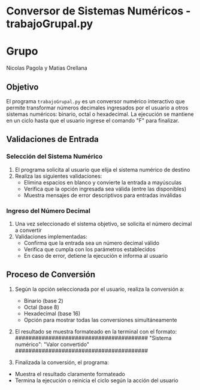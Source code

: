 # Conversor de Sistemas Numéricos - trabajoGrupal.py

# Grupo
Nicolas Pagola y Matias Orellana

## Objetivo
El programa `trabajoGrupal.py` es un conversor numérico interactivo que permite transformar números decimales ingresados por el usuario a otros sistemas numéricos: binario, octal o hexadecimal. La ejecución se mantiene en un ciclo hasta que el usuario ingrese el comando "F" para finalizar.

## Validaciones de Entrada

### Selección del Sistema Numérico
1. El programa solicita al usuario que elija el sistema numérico de destino
2. Realiza las siguientes validaciones:
   - Elimina espacios en blanco y convierte la entrada a mayúsculas
   - Verifica que la opción ingresada sea válida (entre las disponibles)
   - Muestra mensajes de error descriptivos para entradas inválidas

### Ingreso del Número Decimal
1. Una vez seleccionado el sistema objetivo, se solicita el número decimal a convertir
2. Validaciones implementadas:
   - Confirma que la entrada sea un número decimal válido
   - Verifica que cumpla con los parámetros establecidos
   - En caso de error, detiene la ejecución e informa al usuario

## Proceso de Conversión
1. Según la opción seleccionada por el usuario, realiza la conversión a:
   - Binario (base 2)
   - Octal (base 8)
   - Hexadecimal (base 16)
   - Opción para mostrar todas las conversiones simultáneamente

2. El resultado se muestra formateado en la terminal con el formato:
########################################
"Sistema numérico": "Valor convertido"
########################################

3. Finalizada la conversión, el programa:
- Muestra el resultado claramente formateado
- Termina la ejecución o reinicia el ciclo según la acción del usuario